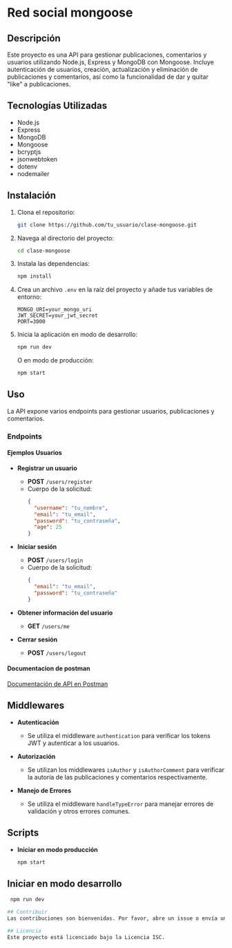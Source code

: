 # Red social mongoose

## Descripción

Este proyecto es una API para gestionar publicaciones, comentarios y usuarios utilizando Node.js, Express y MongoDB con Mongoose. Incluye autenticación de usuarios, creación, actualización y eliminación de publicaciones y comentarios, así como la funcionalidad de dar y quitar "like" a publicaciones.

## Tecnologías Utilizadas

- Node.js
- Express
- MongoDB
- Mongoose
- bcryptjs
- jsonwebtoken
- dotenv
- nodemailer

## Instalación

1. Clona el repositorio:

    ```bash
    git clone https://github.com/tu_usuario/clase-mongoose.git
    ```

2. Navega al directorio del proyecto:

    ```bash
    cd clase-mongoose
    ```

3. Instala las dependencias:

    ```bash
    npm install
    ```

4. Crea un archivo `.env` en la raíz del proyecto y añade tus variables de entorno:

    ```plaintext
    MONGO_URI=your_mongo_uri
    JWT_SECRET=your_jwt_secret
    PORT=3000
    ```

5. Inicia la aplicación en modo de desarrollo:

    ```bash
    npm run dev
    ```

    O en modo de producción:

    ```bash
    npm start
    ```

## Uso

La API expone varios endpoints para gestionar usuarios, publicaciones y comentarios.

### Endpoints

#### Ejemplos Usuarios

- **Registrar un usuario**
  - **POST** `/users/register`
  - Cuerpo de la solicitud:
    ```json
    {
      "username": "tu_nombre",
      "email": "tu_email",
      "password": "tu_contraseña",
      "age": 25
    }
    ```

- **Iniciar sesión**
  - **POST** `/users/login`
  - Cuerpo de la solicitud:
    ```json
    {
      "email": "tu_email",
      "password": "tu_contraseña"
    }
    ```

- **Obtener información del usuario**
  - **GET** `/users/me`

- **Cerrar sesión**
  - **POST** `/users/logout`
 
#### Documentacion de postman

[Documentación de API en Postman](https://documenter.getpostman.com/view/34523192/2sA3JT2dfd)


## Middlewares

- **Autenticación**
  - Se utiliza el middleware `authentication` para verificar los tokens JWT y autenticar a los usuarios.

- **Autorización**
  - Se utilizan los middlewares `isAuthor` y `isAuthorComment` para verificar la autoría de las publicaciones y comentarios respectivamente.

- **Manejo de Errores**
  - Se utiliza el middleware `handleTypeError` para manejar errores de validación y otros errores comunes.

## Scripts

- **Iniciar en modo producción**
  ```bash
  npm start

## Iniciar en modo desarrollo
 ```bash
  npm run dev

## Contribuir
Las contribuciones son bienvenidas. Por favor, abre un issue o envía un pull request con tus mejoras y correcciones.

## Licencia
Este proyecto está licenciado bajo la Licencia ISC.

